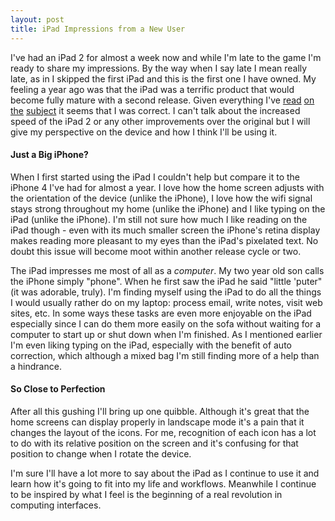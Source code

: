 ```yaml
---
layout: post
title: iPad Impressions from a New User
---
```


I've had an iPad 2 for almost a week now and while I'm late to the game I'm ready to share my impressions. By the way when I say late I mean really late, as in I skipped the first iPad and this is the first one I have owned. My feeling a year ago was that the iPad was a terrific product that would become fully mature with a second release.  Given everything I've [read][arstechnica] [on the][daringfireball] [subject][suntimes] it seems that I was correct.  I can't talk about the increased speed of the iPad 2 or any other improvements over the original but I will give my perspective on the device and how I think I'll be using it. 

#### Just a Big iPhone?

When I first started using the iPad I couldn't help but compare it to the iPhone 4 I've had for almost a year. I love how the home screen adjusts with the orientation of the device (unlike the iPhone), I love how the wifi signal stays strong throughout my home (unlike the iPhone) and I like typing on the iPad (unlike the iPhone). I'm still not sure how much I like reading on the iPad though - even with its much smaller screen the iPhone's retina display makes reading more pleasant to my eyes than the iPad's pixelated text. No doubt this issue will become moot within another release cycle or two.

The iPad impresses me most of all as a *computer*. My two year old son calls the iPhone simply "phone". When he first saw the iPad he said "little 'puter" (it was adorable, truly). I'm finding myself using the iPad to do all the things I would usually rather do on my laptop: process email, write notes, visit web sites, etc.  In some ways these tasks are even more enjoyable on the iPad especially since I can do them more easily on the sofa without waiting for a computer to start up or shut down when I'm finished.  As I mentioned earlier I'm even liking typing on the iPad, especially with the benefit of auto correction, which although a mixed bag I'm still finding more of a help than a hindrance. 

#### So Close to Perfection

After all this gushing I'll bring up one quibble.  Although it's great that the home screens can display properly in landscape mode it's a pain that it changes the layout of the icons.  For me, recognition of each icon has a lot to do with its relative position on the screen and it's confusing for that position to change when I rotate the device.

I'm sure I'll have a lot more to say about the iPad as I continue to use it and learn how it's going to fit into my life and workflows.  Meanwhile I continue to be inspired by what I feel is the beginning of a real revolution in computing interfaces.  

[arstechnica]: http://arstechnica.com/apple/reviews/2011/03/ipad-2-the-ars-review.ars
[daringfireball]: http://daringfireball.net/2011/03/the_ipad_2
[suntimes]: http://www.suntimes.com/4396870-420/review-ipad-2-is-not-revolutionary-but-it-is-great.html
